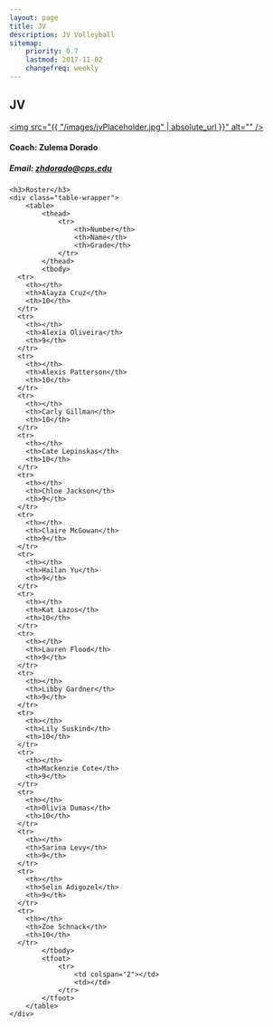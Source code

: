 ```yaml
---
layout: page
title: JV
description: JV Volleyball
sitemap:
    priority: 0.7
    lastmod: 2017-11-02
    changefreq: weekly
---
```

## JV

<a href="#" class="image main"><img src="{{ "/images/jvPlaceholder.jpg" | absolute_url }}" alt="" /></a>

#### Coach: Zulema Dorado
##### Email: [zhdorado@cps.edu](mailto:zhdorado@cps.edu)



<div class="table-wrapper">

	<h3>Roster</h3>
	<div class="table-wrapper">
		<table>
			<thead>
				<tr>
					<th>Number</th>
					<th>Name</th>
					<th>Grade</th>
				</tr>
			</thead>
			<tbody>
      <tr>
        <th></th>
        <th>Alayza Cruz</th>
        <th>10</th>
      </tr>
      <tr>
        <th></th>
        <th>Alexia Oliveira</th>
        <th>9</th>
      </tr>
      <tr>
        <th></th>
        <th>Alexis Patterson</th>
        <th>10</th>
      </tr>
      <tr>
        <th></th>
        <th>Carly Gillman</th>
        <th>10</th>
      </tr>
      <tr>
        <th></th>
        <th>Cate Lepinskas</th>
        <th>10</th>
      </tr>
      <tr>
        <th></th>
        <th>Chloe Jackson</th>
        <th>9</th>
      </tr>
      <tr>
        <th></th>
        <th>Claire McGowan</th>
        <th>9</th>
      </tr>
      <tr>
        <th></th>
        <th>Hailan Yu</th>
        <th>9</th>
      </tr>
      <tr>
        <th></th>
        <th>Kat Lazos</th>
        <th>10</th>
      </tr>
      <tr>
        <th></th>
        <th>Lauren Flood</th>
        <th>9</th>
      </tr>
      <tr>
        <th></th>
        <th>Libby Gardner</th>
        <th>9</th>
      </tr>
      <tr>
        <th></th>
        <th>Lily Suskind</th>
        <th>10</th>
      </tr>
      <tr>
        <th></th>
        <th>Mackenzie Cote</th>
        <th>9</th>
      </tr>
      <tr>
        <th></th>
        <th>Olivia Dumas</th>
        <th>10</th>
      </tr>
      <tr>
        <th></th>
        <th>Sarina Levy</th>
        <th>9</th>
      </tr>
      <tr>
        <th></th>
        <th>Selin Adigozel</th>
        <th>9</th>
      </tr>
      <tr>
        <th></th>
        <th>Zoe Schnack</th>
        <th>10</th>
      </tr>
			</tbody>
			<tfoot>
				<tr>
					<td colspan="2"></td>
					<td></td>
				</tr>
			</tfoot>
		</table>
	</div>
